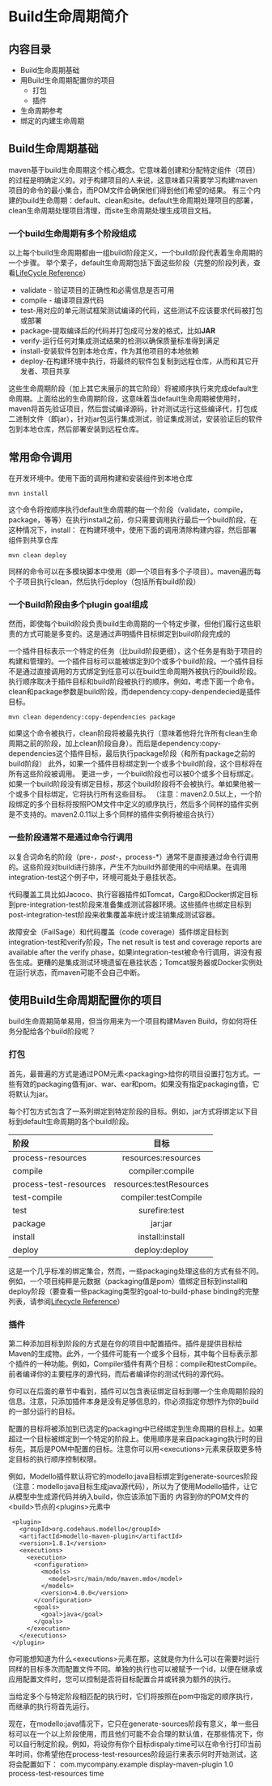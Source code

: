 # Build生命周期简介
## 内容目录
* Build生命周期基础
* 用Build生命周期配置你的项目
	* 打包
	* 插件
* 生命周期参考
* 绑定的内建生命周期
## Build生命周期基础
maven基于build生命周期这个核心概念。它意味着创建和分配特定组件（项目）的过程是明确定义的。对于构建项目的人来说，这意味着只需要学习构建maven项目的命令的最小集合，而POM文件会确保他们得到他们希望的结果。
有三个内建的build生命周期：default、clean和site。default生命周期处理项目的部署，clean生命周期处理项目清理，而site生命周期处理生成项目文档。
### 一个build生命周期有多个阶段组成
以上每个build生命周期都由一组build阶段定义，一个build阶段代表着生命周期的一个步骤。
举个栗子，default生命周期包括下面这些阶段（完整的阶段列表，查看[LifeCycle Reference](http://maven.apache.org/guides/introduction/introduction-to-the-lifecycle.html#Lifecycle_Reference)）

* validate - 验证项目的正确性和必需信息是否可用
* compile - 编译项目源代码
* test-用对应的单元测试框架测试编译的代码，这些测试不应该要求代码被打包或部署
* package-提取编译后的代码并打包成可分发的格式，比如**JAR**
* verify-运行任何对集成测试结果的检测以确保质量标准得到满足
* install-安装软件包到本地仓库，作为其他项目的本地依赖
* deploy-在构建环境中执行，将最终的软件包复制到远程仓库，从而和其它开发者、项目共享

这些生命周期阶段（加上其它未展示的其它阶段）将被顺序执行来完成default生命周期。上面给出的生命周期阶段，这意味着当default生命周期被使用时，maven将首先验证项目，然后尝试编译源码，针对测试运行这些编译代，打包成二进制文件（即jar），针对jar包运行集成测试，验证集成测试，安装验证后的软件包到本地仓库，然后部署安装到远程仓库。
## 常用命令调用
在开发环境中。使用下面的调用构建和安装组件到本地仓库

	mvn install

这个命令将按顺序执行default生命周期的每一个阶段（validate，compile，package，等等）在执行install之前，你只需要调用执行最后一个build阶段，在这种情况下，install：
在构建环境中，使用下面的调用清除构建内容，然后部署组件到共享仓库

	mvn clean deploy


同样的命令可以在多模块脚本中使用（即一个项目有多个子项目）。maven遍历每个子项目执行clean，然后执行deploy（包括所有build阶段）

### 一个Build阶段由多个plugin goal组成

然而，即使每个build阶段负责build生命周期的一个特定步骤，但他们履行这些职责的方式可能是多变的。这是通过声明插件目标绑定到build阶段完成的

一个插件目标表示一个特定的任务（比build阶段更细），这个任务是有助于项目的构建和管理的。一个插件目标可以能被绑定到0个或多个build阶段。一个插件目标不是通过直接调用的方式绑定到任意可以在build生命周期外被执行的build阶段。执行顺序取决于插件目标和build阶段被执行的顺序。例如，考虑下面一个命令。clean和package参数是build阶段，而dependency:copy-denpendecied是插件目标。
	
	mvn clean dependency:copy-dependencies package

如果这个命令被执行，clean阶段将被最先执行（意味着他将允许所有clean生命周期之前的阶段，加上clean阶段自身）。而后是dependency:copy-dependencies这个插件目标，最后执行package阶段（和所有package之前的build阶段）
此外，如果一个插件目标绑定到一个或多个build阶段，这个目标将在所有这些阶段被调用。
更进一步，一个build阶段也可以被0个或多个目标绑定。如果一个build阶段没有绑定目标，那这个build阶段将不会被执行。单如果他被一个或多个目标绑定，它将执行所有这些目标。
（注意：maven2.0.5以上，一个阶段绑定的多个目标将按照POM文件中定义的顺序执行，然后多个同样的插件实例是不支持的。maven2.0.11以上多个同样的插件实例将被组合执行）

### 一些阶段通常不是通过命令行调用

以复合词命名的阶段（pre-*，post-*，process-*）通常不是直接通过命令行调用的。这些阶段对build进行排序，产生不为build外部使用的中间结果。在调用integration-test这个例子中，环境可能处于悬挂状态。

代码覆盖工具比如Jacoco、执行容器插件如Tomcat，Cargo和Docker绑定目标到pre-integration-test阶段来准备集成测试容器环境。这些插件也绑定目标到post-integration-test阶段来收集覆盖率统计或注销集成测试容器。

故障安全（FailSage）和代码覆盖（code coverage）插件绑定目标到integration-test和verify阶段，The net result is test and coverage reports are available after the verify phase，如果integration-test被命令行调用，讲没有报告生成。更糟的是集成测试环境遗留在悬挂状态；Tomcat服务器或Docker实例处在运行状态，而maven可能不会自己中断。

## 使用Build生命周期配置你的项目
build生命周期简单易用，但当你用来为一个项目构建Maven Build，你如何将任务分配给各个build阶段呢？

### 打包
首先，最普遍的方式是通过POM元素&lt;packaging>给你的项目设置打包方式。一些有效的packaging值有jar、war、ear和pom。如果没有指定packaging值，它将默认为jar。

每个打包方式包含了一系列绑定到特定阶段的目标。例如，jar方式将绑定以下目标到default生命周期的各个build阶段。

|阶段|目标|
|:---|:---:|
|process-resources|resources:resources|
|compile|compiler:compile|
|process-test-resources|resources:testResources|
|test-compile|compiler:testCompile|
|test|surefire:test|
|package|jar:jar|
|install|install:install|
|deploy|deploy:deploy|

这是一个几乎标准的绑定集合，然而，一些packaging处理这些的方式有些不同。例如，一个项目纯粹是元数据（packaging值是pom）值绑定目标到install和deploy阶段（要查看一些packaging类型的goal-to-build-phase binding的完整列表，请参阅[Lifecycle Reference](http://maven.apache.org/guides/introduction/introduction-to-the-lifecycle.html#Lifecycle_Reference)）

### 插件

第二种添加目标到阶段的方式是在你的项目中配置插件。插件是提供目标给Maven的生成物。此外，一个插件可能有一个或多个目标，其中每个目标表示那个插件的一种功能。例如，Compiler插件有两个目标：compile和testCompile。前者编译你的主要程序的源代码，而后者编译你的测试代码的源代码。

你可以在后面的章节中看到，插件可以包含表征绑定目标到哪一个生命周期阶段的信息。注意，只添加插件本身是没有足够信息的，你必须指定你想作为你的build的一部分运行的目标。

配置的目标将被添加到已选定的packaging中已经绑定到生命周期的目标上。如果超过一个目标被绑定到一个特定的阶段上。使用顺序是来自packaging执行时的目标先，其后是POM中配置的目标。注意你可以用&lt;executions>元素来获取更多特定目标的执行顺序控制权限。

例如，Modello插件默认将它的modello:java目标绑定到generate-sources阶段（注意：modello:java目标生成java源代码），所以为了使用Modello插件，让它从模型中生成源代码并纳入build，你应该添加下面的 内容到你的POM文件的&lt;build>节点的&lt;plugins>元素中
	
	 <plugin>
	   <groupId>org.codehaus.modello</groupId>
	   <artifactId>modello-maven-plugin</artifactId>
	   <version>1.8.1</version>
	   <executions>
	     <execution>
	       <configuration>
	         <models>
	           <model>src/main/mdo/maven.mdo</model>
	         </models>
	         <version>4.0.0</version>
	       </configuration>
	       <goals>
	         <goal>java</goal>
	       </goals>
	     </execution>
	   </executions>
	 </plugin>
	
你可能想知道为什么&lt;executions>元素在那，这就是你为什么可以在需要时运行同样的目标多次而配置文件不同。单独的执行也可以被赋予一个id，以便在继承或应用配置文件时，您可以控制是否将目标配置合并或转换为额外的执行。

当给定多个与特定阶段相匹配的执行时，它们将按照在pom中指定的顺序执行，而继承的执行将首先运行。

现在，在modello:java情况下，它只在generate-sources阶段有意义，单一些目标可以在一个以上阶段使用，而且他们可能不会合理的默认值，在那些情况下，你可以自行制定阶段。例如，将设你有你个目标dispaly:time可以在命令行打印当前年时间，你希望他在process-test-resources阶段运行来表示何时开始测试，这将会配置如下：
	 <plugin>
	   <groupId>com.mycompany.example</groupId>
	   <artifactId>display-maven-plugin</artifactId>
	   <version>1.0</version>
	   <executions>
	     <execution>
	       <phase>process-test-resources</phase>
	       <goals>
	         <goal>time</goal>
	       </goals>
	     </execution>
	   </executions>
	 </plugin>